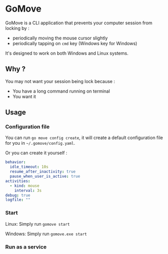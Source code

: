 # GoMove

GoMove is a CLI application that prevents your computer session from locking by :

- periodically moving the mouse cursor slightly
- periodically tapping on `cmd` key (Windows key for Windows)

It's designed to work on both Windows and Linux systems.

## Why ?

You may not want your session being lock because :

- You have a long command running on terminal
- You want it

## Usage

### Configuration file

You can run `go move config create`, it will create a default configuration file for you in `~/.gomove/config.yaml`.

Or you can create it yourself :

```yaml
behavior:
  idle_timeout: 10s
  resume_after_inactivity: true
  pause_when_user_is_active: true
activities:
  - kind: mouse
    interval: 3s
debug: true
logfile: ""
```

### Start

Linux: Simply run `gomove start`

Windows: Simply run `gomove.exe start`

### Run as a service

